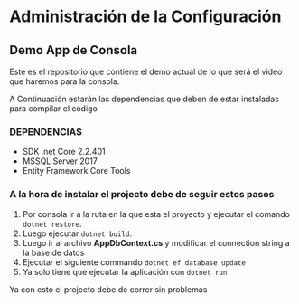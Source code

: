 # Administración de la Configuración
## Demo App de Consola

Este es el repositorio que contiene el demo actual de lo que será el video que haremos para la consola.

A Continuación estarán las dependencias que deben de estar instaladas para compilar el código

### **DEPENDENCIAS**
* SDK .net Core 2.2.401
* MSSQL Server 2017
* Entity Framework Core Tools


### A la hora de instalar el projecto debe de seguir estos pasos

1) Por consola ir a la ruta en la que esta el proyecto y 
   ejecutar el comando  `dotnet restore`.
2) Luego ejecutar `dotnet build`.
3) Luego ir al archivo **AppDbContext.cs** y modificar el connection string a la base de datos
4) Ejecutar el siguiente commando `dotnet ef database update`
5) Ya solo tiene que ejecutar la aplicación con ```dotnet run ```


Ya con esto el projecto debe de correr sin problemas
